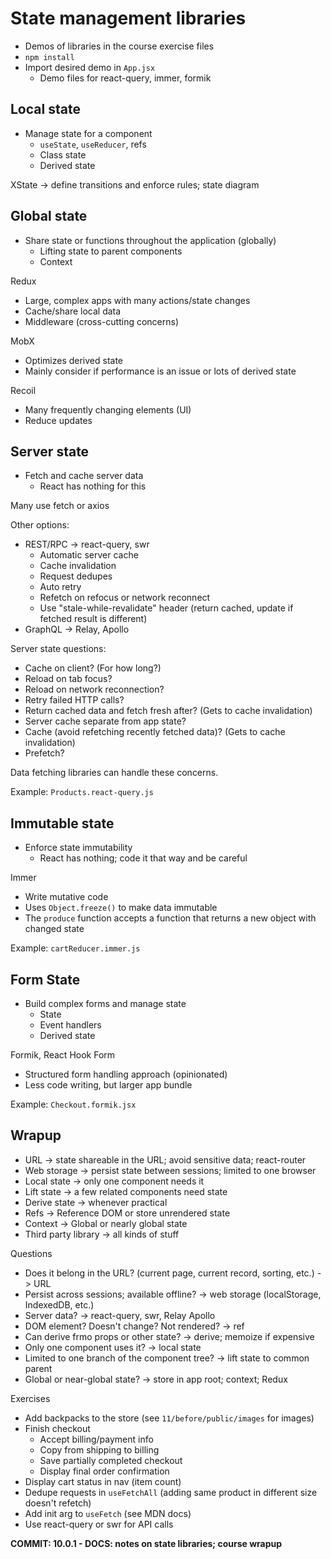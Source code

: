 # State management libraries

-  Demos of libraries in the course exercise files
-  `npm install`
-  Import desired demo in `App.jsx`
   -  Demo files for react-query, immer, formik

## Local state

-  Manage state for a component
   -  `useState`, `useReducer`, refs
   -  Class state
   -  Derived state

XState -> define transitions and enforce rules; state diagram

## Global state

-  Share state or functions throughout the application (globally)
   -  Lifting state to parent components
   -  Context

Redux

-  Large, complex apps with many actions/state changes
-  Cache/share local data
-  Middleware (cross-cutting concerns)

MobX

-  Optimizes derived state
-  Mainly consider if performance is an issue or lots of derived state

Recoil

-  Many frequently changing elements (UI)
-  Reduce updates

## Server state

-  Fetch and cache server data
   -  React has nothing for this

Many use fetch or axios

Other options:

-  REST/RPC -> react-query, swr
   -  Automatic server cache
   -  Cache invalidation
   -  Request dedupes
   -  Auto retry
   -  Refetch on refocus or network reconnect
   -  Use "stale-while-revalidate" header (return cached, update if fetched result is different)
-  GraphQL -> Relay, Apollo

Server state questions:

-  Cache on client? (For how long?)
-  Reload on tab focus?
-  Reload on network reconnection?
-  Retry failed HTTP calls?
-  Return cached data and fetch fresh after? (Gets to cache invalidation)
-  Server cache separate from app state?
-  Cache (avoid refetching recently fetched data)? (Gets to cache invalidation)
-  Prefetch?

Data fetching libraries can handle these concerns.

Example: `Products.react-query.js`

## Immutable state

-  Enforce state immutability
   -  React has nothing; code it that way and be careful

Immer

-  Write mutative code
-  Uses `Object.freeze()` to make data immutable
-  The `produce` function accepts a function that returns a new object with changed state

Example: `cartReducer.immer.js`

## Form State

-  Build complex forms and manage state
   -  State
   -  Event handlers
   -  Derived state

Formik, React Hook Form

-  Structured form handling approach (opinionated)
-  Less code writing, but larger app bundle

Example: `Checkout.formik.jsx`

## Wrapup

-  URL -> state shareable in the URL; avoid sensitive data; react-router
-  Web storage -> persist state between sessions; limited to one browser
-  Local state -> only one component needs it
-  Lift state -> a few related components need state
-  Derive state -> whenever practical
-  Refs -> Reference DOM or store unrendered state
-  Context -> Global or nearly global state
-  Third party library -> all kinds of stuff

Questions

-  Does it belong in the URL? (current page, current record, sorting, etc.) -> URL
-  Persist across sessions; available offline? -> web storage (localStorage, IndexedDB, etc.)
-  Server data? -> react-query, swr, Relay Apollo
-  DOM element? Doesn't change? Not rendered? -> ref
-  Can derive frmo props or other state? -> derive; memoize if expensive
-  Only one component uses it? -> local state
-  Limited to one branch of the component tree? -> lift state to common parent
-  Global or near-global state? -> store in app root; context; Redux

Exercises

-  Add backpacks to the store (see `11/before/public/images` for images)
-  Finish checkout
   -  Accept billing/payment info
   -  Copy from shipping to billing
   -  Save partially completed checkout
   -  Display final order confirmation
-  Display cart status in nav (item count)
-  Dedupe requests in `useFetchAll` (adding same product in different size doesn't refetch)
-  Add init arg to `useFetch` (see MDN docs)
-  Use react-query or swr for API calls

**COMMIT: 10.0.1 - DOCS: notes on state libraries; course wrapup**
